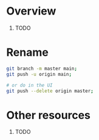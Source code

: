 # Overview
1. TODO


# Rename
```bash
git branch -m master main;
git push -u origin main;

# or do in the UI
git push --delete origin master;
```


# Other resources
1. TODO
